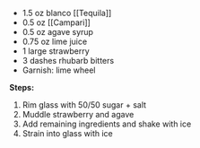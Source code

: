 - 1.5 oz blanco [[Tequila]]
- 0.5 oz [[Campari]]
- 0.5 oz agave syrup
- 0.75 oz lime juice
- 1 large strawberry
- 3 dashes rhubarb bitters
- Garnish: lime wheel

**Steps:**

1. Rim glass with 50/50 sugar + salt
2. Muddle strawberry and agave
3. Add remaining ingredients and shake with ice
4. Strain into glass with ice
